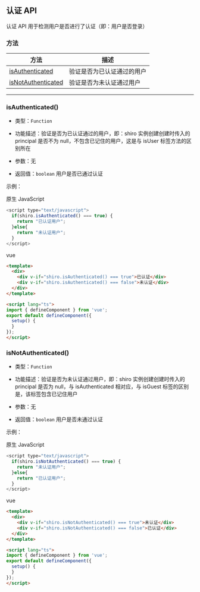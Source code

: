 ## 认证 API

认证 API 用于检测用户是否进行了认证（即：用户是否登录）


### 方法

|  方法                                                        | 描述                    |
|  ----                                                        | ----                   |
| [isAuthenticated](authenticated.html#isAuthenticated)        | 验证是否为已认证通过的用户 |
| [isNotAuthenticated](authenticated.html#isNotAuthenticated)  | 验证是否为未认证通过用户   |


------

### **isAuthenticated()**
* 类型：`Function`

* 功能描述：验证是否为已认证通过的用户，即：shiro 实例创建创建时传入的 principal 是否不为 null，不包含已记住的用户，这是与 isUser 标签方法的区别所在

* 参数：无

* 返回值：`boolean` 用户是否已通过认证

示例：

原生 JavaScript
```javascript
<script type="text/javascript">
  if(shiro.isAuthenticated() === true) {
    return "已认证用户";
  }else{
    return "未认证用户";
  }
</script>
```

vue
```html
<template>
  <div>
    <div v-if="shiro.isAuthenticated() === true">已认证</div>
    <div v-if="shiro.isAuthenticated() === false">未认证</div>
  </div>
</template>

<script lang="ts">
import { defineComponent } from 'vue';
export default defineComponent({
  setup() {
  }
});
</script>
```


### **isNotAuthenticated()**
* 类型：`Function`

* 功能描述：验证是否为未认证通过用户，即：shiro 实例创建创建时传入的 principal 是否为 null，与 isAuthenticated 相对应，与 isGuest 标签的区别是，该标签包含已记住用户

* 参数：无

* 返回值：`boolean` 用户是否未通过认证

示例：

原生 JavaScript
```javascript
<script type="text/javascript">
  if(shiro.isNotAuthenticated() === true) {
    return "未认证用户";
  }else{
    return "已认证用户";
  }
</script>
```

vue
```html
<template>
  <div>
    <div v-if="shiro.isNotAuthenticated() === true">未认证</div>
    <div v-if="shiro.isNotAuthenticated() === false">已认证</div>
  </div>
</template>

<script lang="ts">
import { defineComponent } from 'vue';
export default defineComponent({
  setup() {
  }
});
</script>
```